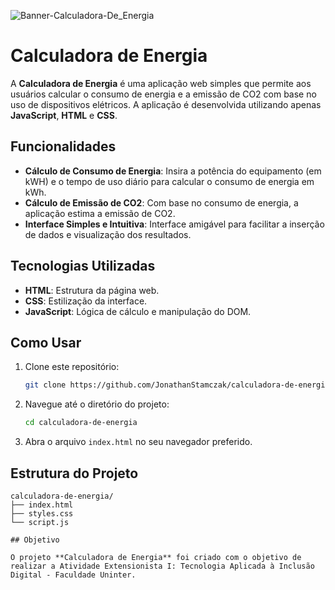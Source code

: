![Banner-Calculadora-De_Energia](https://github.com/user-attachments/assets/6394c6e1-0417-492f-9301-f09e1e89b56a)

# Calculadora de Energia

A **Calculadora de Energia** é uma aplicação web simples que permite aos usuários calcular o consumo de energia e a emissão de CO2 com base no uso de dispositivos elétricos. A aplicação é desenvolvida utilizando apenas **JavaScript**, **HTML** e **CSS**.

## Funcionalidades

- **Cálculo de Consumo de Energia**: Insira a potência do equipamento (em kWH) e o tempo de uso diário para calcular o consumo de energia em kWh.
- **Cálculo de Emissão de CO2**: Com base no consumo de energia, a aplicação estima a emissão de CO2.
- **Interface Simples e Intuitiva**: Interface amigável para facilitar a inserção de dados e visualização dos resultados.

## Tecnologias Utilizadas

- **HTML**: Estrutura da página web.
- **CSS**: Estilização da interface.
- **JavaScript**: Lógica de cálculo e manipulação do DOM.

## Como Usar

1. Clone este repositório:
    ```bash
    git clone https://github.com/JonathanStamczak/calculadora-de-energia.git
    ```
2. Navegue até o diretório do projeto:
    ```bash
    cd calculadora-de-energia
    ```
3. Abra o arquivo `index.html` no seu navegador preferido.

## Estrutura do Projeto

```plaintext
calculadora-de-energia/
├── index.html
├── styles.css
└── script.js

## Objetivo

O projeto **Calculadora de Energia** foi criado com o objetivo de realizar a Atividade Extensionista I: Tecnologia Aplicada à Inclusão Digital - Faculdade Uninter.
